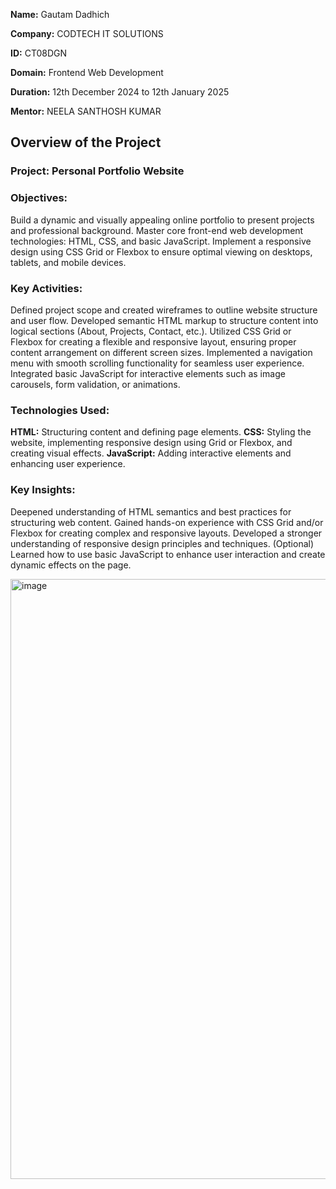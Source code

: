 **Name:** Gautam Dadhich

**Company:** CODTECH IT SOLUTIONS

**ID:** CT08DGN

**Domain:** Frontend Web Development

**Duration:** 12th December 2024 to 12th January 2025

**Mentor:** NEELA SANTHOSH KUMAR

## Overview of the Project

### Project: Personal Portfolio Website

### Objectives:
Build a dynamic and visually appealing online portfolio to present projects and professional background.
Master core front-end web development technologies: HTML, CSS, and basic JavaScript.
Implement a responsive design using CSS Grid or Flexbox to ensure optimal viewing on desktops, tablets, and mobile devices.

### Key Activities:
Defined project scope and created wireframes to outline website structure and user flow.
Developed semantic HTML markup to structure content into logical sections (About, Projects, Contact, etc.).
Utilized CSS Grid or Flexbox for creating a flexible and responsive layout, ensuring proper content arrangement on different screen sizes.
Implemented a navigation menu with smooth scrolling functionality for seamless user experience.
Integrated basic JavaScript for interactive elements such as image carousels, form validation, or animations.

### Technologies Used:
**HTML:** Structuring content and defining page elements.
**CSS:** Styling the website, implementing responsive design using Grid or Flexbox, and creating visual effects.
**JavaScript:** Adding interactive elements and enhancing user experience.

### Key Insights:
Deepened understanding of HTML semantics and best practices for structuring web content.
Gained hands-on experience with CSS Grid and/or Flexbox for creating complex and responsive layouts.
Developed a stronger understanding of responsive design principles and techniques.
(Optional) Learned how to use basic JavaScript to enhance user interaction and create dynamic effects on the page.

<img width="960" alt="image" src="https://github.com/user-attachments/assets/7013d1c7-a876-48c2-90eb-1f70d699bfab" />
